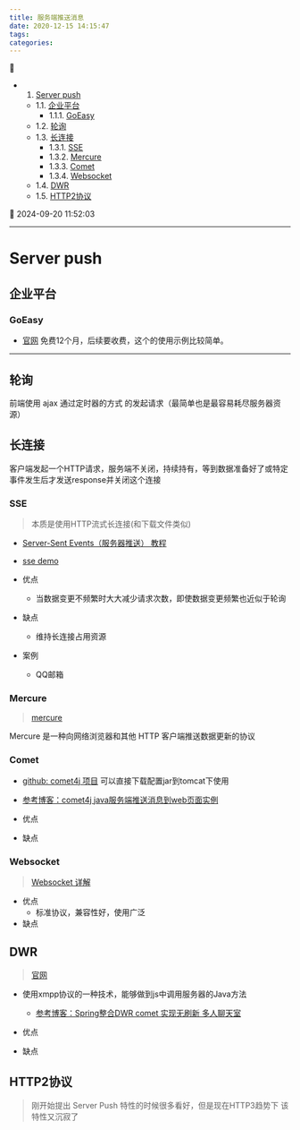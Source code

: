 ```yaml
---
title: 服务端推送消息
date: 2020-12-15 14:15:47
tags: 
categories: 
---
```


💠

- 1. [Server push](#server-push)
    - 1.1. [企业平台](#企业平台)
        - 1.1.1. [GoEasy](#goeasy)
    - 1.2. [轮询](#轮询)
    - 1.3. [长连接](#长连接)
        - 1.3.1. [SSE](#sse)
        - 1.3.2. [Mercure](#mercure)
        - 1.3.3. [Comet](#comet)
        - 1.3.4. [Websocket](#websocket)
    - 1.4. [DWR](#dwr)
    - 1.5. [HTTP2协议](#http2协议)

💠 2024-09-20 11:52:03
****************************************
# Server push

## 企业平台

### GoEasy
- [官网](http://goeasy.io/cn/started) 免费12个月，后续要收费，这个的使用示例比较简单。

************************

## 轮询
前端使用 ajax 通过定时器的方式 的发起请求（最简单也是最容易耗尽服务器资源）

## 长连接
客户端发起一个HTTP请求，服务端不关闭，持续持有，等到数据准备好了或特定事件发生后才发送response并关闭这个连接

### SSE
> 本质是使用HTTP流式长连接(和下载文件类似)

- [Server-Sent Events（服务器推送） 教程](https://blog.p2hp.com/archives/7660)
- [sse demo](https://github.com/jokerwangJL/ssedemo)

- 优点
    - 当数据变更不频繁时大大减少请求次数，即使数据变更频繁也近似于轮询
- 缺点
    - 维持长连接占用资源
- 案例
    - QQ邮箱

### Mercure
> [mercure](https://github.com/dunglas/mercure)  

Mercure 是一种向网络浏览器和其他 HTTP 客户端推送数据更新的协议

### Comet
- [github: comet4j 项目](https://github.com/jwangkun/comet4j) 可以直接下载配置jar到tomcat下使用
- [参考博客：comet4j java服务端推送消息到web页面实例](http://blog.csdn.net/shadowsick/article/details/9014139)

- 优点
- 缺点

### Websocket
> [Websocket 详解](/Skills/Network/Network.md#websocket)

- 优点
    - 标准协议，兼容性好，使用广泛
- 缺点

## DWR
> [官网](http://directwebremoting.org/dwr/index.html)

- 使用xmpp协议的一种技术，能够做到js中调用服务器的Java方法
	-  [参考博客：Spring整合DWR comet 实现无刷新 多人聊天室](http://www.cnblogs.com/hoojo/archive/2011/06/08/2075201.html#top)

- 优点
- 缺点

## HTTP2协议
> 刚开始提出 Server Push 特性的时候很多看好，但是现在HTTP3趋势下 该特性又沉寂了
